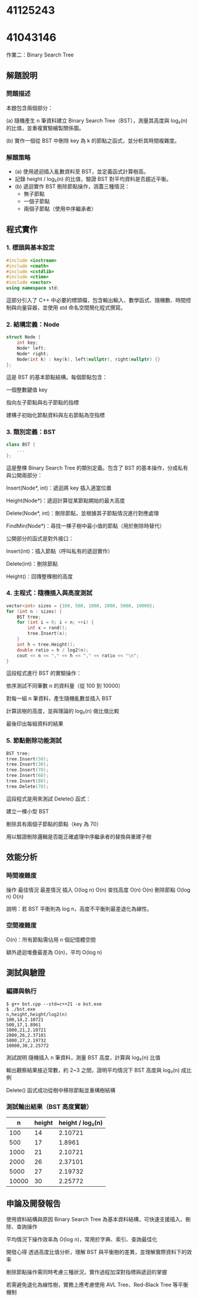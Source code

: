 # 41125243
# 41043146

作業二：Binary Search Tree 

## 解題說明

### 問題描述

本題包含兩個部分：

(a) 隨機產生 n 筆資料建立 Binary Search Tree（BST），測量其高度與 log₂(n) 的比值，並重複實驗繪製關係圖。

(b) 實作一個從 BST 中刪除 key 為 k 的節點之函式，並分析其時間複雜度。

### 解題策略

- (a) 使用遞迴插入亂數資料至 BST，並定義函式計算樹高。
- 記錄 height / log₂(n) 的比值，驗證 BST 對平均資料是否趨近平衡。
- (b) 遞迴實作 BST 刪除節點操作，涵蓋三種情況：
  - 無子節點
  - 一個子節點
  - 兩個子節點（使用中序繼承者）


## 程式實作

### 1. 標頭與基本設定

```cpp
#include <iostream>
#include <cmath>
#include <cstdlib>
#include <ctime>
#include <vector>
using namespace std;
```
這部分引入了 C++ 中必要的標頭檔，包含輸出輸入、數學函式、隨機數、時間控制與向量容器，並使用 std 命名空間簡化程式撰寫。

### 2. 結構定義：Node

```cpp
struct Node {
    int key;
    Node* left;
    Node* right;
    Node(int k) : key(k), left(nullptr), right(nullptr) {}
};
```
這是 BST 的基本節點結構。每個節點包含：

一個整數鍵值 key

指向左子節點與右子節點的指標

建構子初始化節點資料與左右節點為空指標

### 3. 類別定義：BST

```cpp
class BST {
    ...
};
```
這是整棵 Binary Search Tree 的類別定義。包含了 BST 的基本操作，分成私有與公開兩部分：

Insert(Node*, int)：遞迴將 key 插入適當位置

Height(Node*)：遞迴計算從某節點開始的最大高度

Delete(Node*, int)：刪除節點，並根據其子節點情況進行對應處理

FindMin(Node*)：尋找一棵子樹中最小值的節點（用於刪除時替代）

公開部分的函式是對外接口：

Insert(int)：插入節點（呼叫私有的遞迴實作）

Delete(int)：刪除節點

Height()：回傳整棵樹的高度

### 4. 主程式：隨機插入與高度測試

```cpp
vector<int> sizes = {100, 500, 1000, 2000, 5000, 10000};
for (int n : sizes) {
    BST tree;
    for (int i = 0; i < n; ++i) {
        int x = rand();
        tree.Insert(x);
    }
    int h = tree.Height();
    double ratio = h / log2(n);
    cout << n << "," << h << "," << ratio << "\n";
}
```
這段程式進行 BST 的實驗操作：

依序測試不同筆數 n 的資料量（從 100 到 10000）

對每一組 n 筆資料，產生隨機亂數並插入 BST

計算該樹的高度，並與理論的 log₂(n) 做比值比較

最後印出每組資料的結果

### 5. 節點刪除功能測試

```cpp
BST tree;
tree.Insert(50);
tree.Insert(30);
tree.Insert(70);
tree.Insert(60);
tree.Insert(80);
tree.Delete(70);
```
這段程式是用來測試 Delete() 函式：

建立一棵小型 BST

刪除具有兩個子節點的節點（key 為 70）

用以驗證刪除邏輯是否能正確處理中序繼承者的替換與重建子樹

## 效能分析
### 時間複雜度
操作	最佳情況	最差情況
插入	O(log n)	O(n)
查找高度	O(n)	O(n)
刪除節點	O(log n)	O(n)

說明：若 BST 平衡則為 log n，高度不平衡則最差退化為線性。

### 空間複雜度
O(n)：所有節點需佔用 n 個記憶體空間

額外遞迴堆疊最差為 O(n)，平均 O(log n)

## 測試與驗證
### 編譯與執行
```shell
$ g++ bst.cpp --std=c++21 -o bst.exe
$ ./bst.exe
n,height,height/log2(n)
100,14,2.10721
500,17,1.8961
1000,21,2.10721
2000,26,2.37101
5000,27,2.19732
10000,30,2.25772
```

測試說明
隨機插入 n 筆資料，測量 BST 高度，計算與 log₂(n) 比值

輸出觀察結果接近常數，約 2~3 之間，證明平均情況下 BST 高度與 log₂(n) 成比例

Delete() 函式成功從樹中移除節點並重構樹結構

### 測試輸出結果（BST 高度實驗）

| n     | height | height / log₂(n) |
|--------|--------|-------------------|
| 100    | 14     | 2.10721           |
| 500    | 17     | 1.8961            |
| 1000   | 21     | 2.10721           |
| 2000   | 26     | 2.37101           |
| 5000   | 27     | 2.19732           |
| 10000  | 30     | 2.25772           |

## 申論及開發報告
使用資料結構與原因
Binary Search Tree 為基本資料結構，可快速支援插入、刪除、查詢操作

平均情況下操作效率為 O(log n)，常用於字典、索引、查詢最佳化

開發心得
透過高度比值分析，理解 BST 與平衡樹的差異，並理解實際資料下的效率

刪除節點操作需同時考慮三種狀況，實作過程加深對指標與遞迴的掌握

若需避免退化為線性樹，實務上應考慮使用 AVL Tree、Red-Black Tree 等平衡機制

